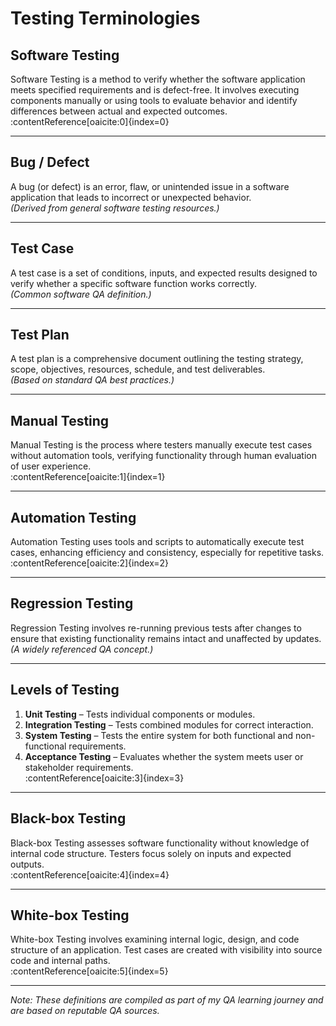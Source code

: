 # Testing Terminologies

##  Software Testing
Software Testing is a method to verify whether the software application meets specified requirements and is defect-free. It involves executing components manually or using tools to evaluate behavior and identify differences between actual and expected outcomes.  
:contentReference[oaicite:0]{index=0}

---

##  Bug / Defect
A bug (or defect) is an error, flaw, or unintended issue in a software application that leads to incorrect or unexpected behavior.  
*(Derived from general software testing resources.)*

---

##  Test Case
A test case is a set of conditions, inputs, and expected results designed to verify whether a specific software function works correctly.  
*(Common software QA definition.)*

---

##  Test Plan
A test plan is a comprehensive document outlining the testing strategy, scope, objectives, resources, schedule, and test deliverables.  
*(Based on standard QA best practices.)*

---

##  Manual Testing
Manual Testing is the process where testers manually execute test cases without automation tools, verifying functionality through human evaluation of user experience.  
:contentReference[oaicite:1]{index=1}

---

##  Automation Testing
Automation Testing uses tools and scripts to automatically execute test cases, enhancing efficiency and consistency, especially for repetitive tasks.  
:contentReference[oaicite:2]{index=2}

---

##  Regression Testing
Regression Testing involves re-running previous tests after changes to ensure that existing functionality remains intact and unaffected by updates.  
*(A widely referenced QA concept.)*

---

##  Levels of Testing
1. **Unit Testing** – Tests individual components or modules.  
2. **Integration Testing** – Tests combined modules for correct interaction.  
3. **System Testing** – Tests the entire system for both functional and non-functional requirements.  
4. **Acceptance Testing** – Evaluates whether the system meets user or stakeholder requirements.  
:contentReference[oaicite:3]{index=3}

---

##  Black-box Testing
Black-box Testing assesses software functionality without knowledge of internal code structure. Testers focus solely on inputs and expected outputs.  
:contentReference[oaicite:4]{index=4}

---

##  White-box Testing
White-box Testing involves examining internal logic, design, and code structure of an application. Test cases are created with visibility into source code and internal paths.  
:contentReference[oaicite:5]{index=5}

---

*Note: These definitions are compiled as part of my QA learning journey and are based on reputable QA sources.* 
